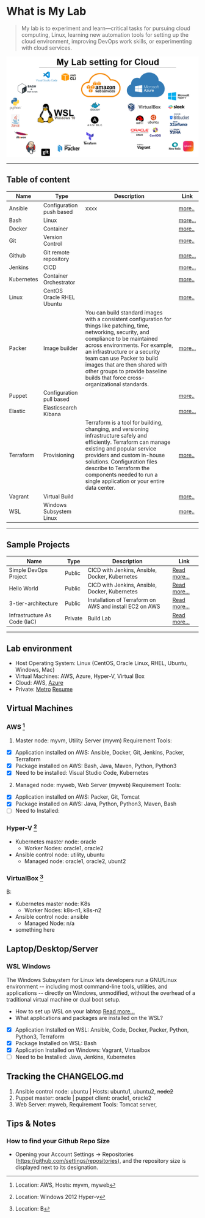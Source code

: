 
# What is  My Lab
> My lab is to experiment and learn—critical tasks for pursuing cloud computing, Linux, learning new automation tools for setting up the cloud environment, improving DevOps work skills, or experimenting with cloud services.

![Tools on WSL](wsl.PNG)

--- 
## Table of content  
| Name | Type | Description | Link | 
| ----------- | ----------- | ----------- | ----------- |
| Ansible | Configuration push based | xxxx |[more..](https://github.com/dial2vincent/lab) |
| Bash | Linux | |  [more...](https://github.com/dial2vincent/bash) | 
| Docker | Container | | [more..](https://github.com/dial2vincent/lab) |
| Git | Version Control | | [more..](https://github.com/dial2vincent/lab) |
| Github | Git remote repository | |  [more...](https://dial2vincent.github.io/) | 
| Jenkins | CICD | | [more...](https://github.com/dial2vincent/Simple-DevOps-Project/tree/master/Jenkins) | 
| Kubernetes | Container Orchestrator | |[more..](https://github.com/dial2vincent/lab) |
| Linux | CentOS Oracle RHEL Ubuntu | | [more..](https://github.com/dial2vincent/lab) |
| Packer | Image builder | You can build standard images with a consistent configuration for things like patching, time, networking, security, and compliance to be maintained across environments. For example, an infrastructure or a security team can use Packer to build images that are then shared with other groups to provide baseline builds that force cross-organizational standards. | [more...](https://dial2vincent.github.io/) |
| Puppet | Configuration pull based | | [more..](https://github.com/dial2vincent/lab) |
| Elastic | Elasticsearch Kibana | |  [more...](https://dial2vincent.github.io/) | 
| Terraform | Provisioning | Terraform is a tool for building, changing, and versioning infrastructure safely and efficiently. Terraform can manage existing and popular service providers and custom in-house solutions. Configuration files describe to Terraform the components needed to run a single application or your entire data center. |[more..](https://github.com/dial2vincent/Terraform-Tutorial) |
| Vagrant | Virtual Build | |[more..](https://github.com/dial2vincent/lab) |
| WSL | Windows Subsystem Linux |  | [more..](https://github.com/dial2vincent/lab) |

--- 
## Sample Projects
| Name | Type | Description | Link |
| ----------- | ----------- | ----------- | ----------- |
| Simple DevOps Project | Public | CICD with Jenkins, Ansible, Docker, Kubernetes | [Read more...](https://github.com/dial2vincent/Simple-DevOps-Project) | 
| Hello World | Public | CICD with Jenkins, Ansible, Docker, Kubernetes | [Read more...](https://github.com/dial2vincent/hello-world) | 
| 3-tier-architecture | Public | Installation of Terraform on AWS and install EC2 on AWS | [Read more...](https://github.com/dial2vincent/3-tier-architecture) |
| Infrastructure As Code (IaC) | Private | Build Lab | [Read more...](https://github.com/dial2vincent/iac) |
--- 

## Lab environment 
- Host Operating System: Linux (CentOS, Oracle Linux, RHEL, Ubuntu, Windows, Mac)
- Virtual Machines: AWS, Azure, Hyper-V, Virtual Box
- Cloud: AWS, [Azure](https://github.com/dial2vincent/azure)
- Private: [Metro](https://github.com/dial2vincent/dial2me) [Resume](https://github.com/dial2vincent/dial2git)



## Virtual Machines 
### AWS [^1]
1. Master node: myvm, Utility Server (myvm) Requirement Tools: 
- [x] Application installed on AWS: Ansible, Docker, Git, Jenkins, Packer, Terraform
- [x] Package installed on AWS: Bash, Java, Maven, Python, Python3
- [x] Need to be installed: Visual Studio Code, Kubernetes
2. Managed node: myweb, Web Server (myweb) Requirement Tools: 
- [x] Application installed on AWS: Packer, Git, Tomcat
- [x] Package installed on AWS: Java, Python, Python3, Maven, Bash
- [ ] Need to Installed:
 
### Hyper-V [^2]
- Kubernetes master node: oracle
  - Worker Nodes: oracle1, oracle2 
- Ansible control node: utility, ubuntu
  - Managed node: oracle1, oracle2, ubunt2 

### VirtualBox [^3]
B:
- Kubernetes master node: K8s
  - Worker Nodes: k8s-n1, k8s-n2 
- Ansible control node: ansible
  - Managed Node: n/a 
- something here 
 
[^1]: Location: AWS, Hosts: myvm, myweb 
[^2]: Location: Windows 2012 Hyper-v
[^3]: Location: B

## Laptop/Desktop/Server
### WSL Windows
The Windows Subsystem for Linux lets developers run a GNU/Linux environment -- including most command-line tools, utilities, and applications -- directly on Windows, unmodified, without the overhead of a traditional virtual machine or dual boot setup.
- How to set up WSL on your labtop  [Read more...](https://github.com/dial2vincent/wsl)
- What applications and packages are installed on the WSL?
- [x] Application Installed on WSL: Ansible, Code, Docker, Packer, Python, Python3, Terraform
- [x] Package Installed on WSL: Bash
- [x] Application Installed on Windows: Vagrant, Virtualbox 
- [ ] Need to be Installed: Java, Jenkins, Kubernetes

## Tracking the CHANGELOG.md
1. Ansible control node: ubuntu | Hosts: ubuntu1, ubuntu2, ~~node2~~
2. Puppet master: oracle | puppet client: oracle1, oracle2 
3. Web Server: myweb, Requirement Tools: Tomcat server,
  
## Tips & Notes
### How to find your Github Repo Size
- Opening your Account Settings → Repositories (https://github.com/settings/repositories), and the repository size is displayed next to its designation.
